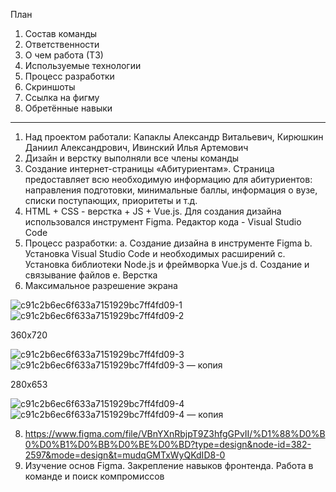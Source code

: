 План
1.	Состав команды
2.	Ответственности
3.	О чем работа (ТЗ)
4.	Используемые технологии
5.	Процесс разработки
6.	Скриншоты
7.	Ссылка на фигму
8.	Обретённые навыки
-------------------------------------------------------------------------------------------------------------------------------------------------------------
1.	Над проектом работали: Капаклы Александр Витальевич, Кирюшкин Даниил Александрович, Ивинский Илья Артемович
2.	Дизайн и верстку выполняли все члены команды
3.	Создание интернет-страницы «Абитуриентам». Страница предоставляет всю необходимую информацию для абитуриентов: направления подготовки, минимальные баллы, информация о вузе, списки поступающих, приоритеты и т.д.
4.	HTML + CSS - верстка + JS + Vue.js. Для создания дизайна использовался инструмент Figma. Редактор кода - Visual Studio Code
5.	Процесс разработки:
	a.	Создание дизайна в инструменте Figma
	b.	Установка Visual Studio Code и необходимых расширений
	c.	Установка библиотеки Node.js и фреймворка Vue.js
	d.	Создание и связывание файлов
	e.	Верстка
6.	Максимальное разрешение экрана

  ![c91c2b6ec6f633a7151929bc7ff4fd09-1](https://github.com/sfmai-group-projects/abitur_web/assets/112934395/43caff6b-5499-4d2c-bfbc-f7c1d1f8b206)
  ![c91c2b6ec6f633a7151929bc7ff4fd09-2](https://github.com/sfmai-group-projects/abitur_web/assets/112934395/fbfe22f4-b11b-494c-930b-633e784215da)
  
  360х720
  
  ![c91c2b6ec6f633a7151929bc7ff4fd09-3](https://github.com/sfmai-group-projects/abitur_web/assets/112934395/c9b300c8-2965-4f62-bb4f-9569e0ef8cbf)
  ![c91c2b6ec6f633a7151929bc7ff4fd09-3 — копия](https://github.com/sfmai-group-projects/abitur_web/assets/112934395/205e6265-ebab-403f-87c8-a9f8f386e0c9)
  
  280х653 
  
  ![c91c2b6ec6f633a7151929bc7ff4fd09-4](https://github.com/sfmai-group-projects/abitur_web/assets/112934395/385b4060-3305-4576-8588-adaeaec8717e)
  ![c91c2b6ec6f633a7151929bc7ff4fd09-4 — копия](https://github.com/sfmai-group-projects/abitur_web/assets/112934395/022da081-d8fc-4c6a-b16a-7e6b8119f85f)
  
8.	https://www.figma.com/file/VBnYXnRbjpT9Z3hfgGPvII/%D1%88%D0%B0%D0%B1%D0%BB%D0%BE%D0%BD?type=design&node-id=382-2597&mode=design&t=mudqGMTxWyQKdID8-0
9.	Изучение основ Figma. Закрепление навыков фронтенда. Работа в команде и поиск компромиссов
